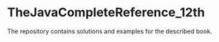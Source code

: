 # TheJavaCompleteReference_12th
The repository contains solutions and examples for the described book.
